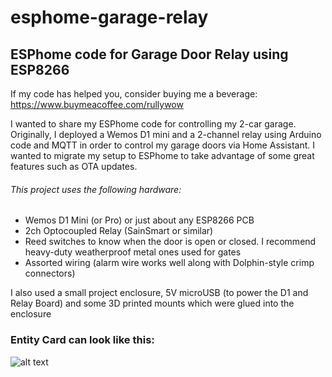 # esphome-garage-relay


## ESPhome code for Garage Door Relay using ESP8266

If my code has helped you, consider buying me a beverage:
https://www.buymeacoffee.com/rullywow

I wanted to share my ESPhome code for controlling my 2-car garage. Originally, I deployed a Wemos D1 mini and a 2-channel relay using Arduino code and MQTT in order to control my garage doors via Home Assistant. I wanted to migrate my setup to ESPhome to take advantage of some great features such as OTA updates.

###### This project uses the following hardware:

- Wemos D1 Mini (or Pro) or just about any ESP8266 PCB
- 2ch Optocoupled Relay (SainSmart or similar)
- Reed switches to know when the door is open or closed. I recommend heavy-duty weatherproof metal ones used for gates
- Assorted wiring (alarm wire works well along with Dolphin-style crimp connectors)

I also used a small project enclosure, 5V microUSB (to power the D1 and Relay Board) and some 3D printed mounts which were glued into the enclosure

### Entity Card can look like this:
![alt text](https://github.com/rullywowpcb/esphome-garage-relay/blob/main/ha_entity_card1.jpg)
